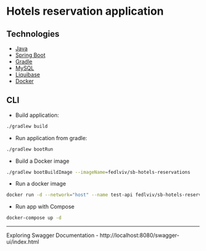 Hotels reservation application
======================================

## Technologies

* [Java](https://www.oracle.com/java)
* [Spring Boot](https://spring.io/projects/spring-boot)
* [Gradle](https://gradle.org)
* [MySQL](https://www.mysql.com)
* [Liquibase](https://www.liquibase.org)
* [Docker](https://www.docker.com)

## CLI

* Build application:

```sh
./gradlew build
```

* Run application from gradle:

```sh
./gradlew bootRun
```

* Build a Docker image

```sh
./gradlew bootBuildImage --imageName=fedlviv/sb-hotels-reservations
```

* Run a docker image

```sh
docker run -d --network="host" --name test-api fedlviv/sb-hotels-reservations
```

* Run app with Compose

```sh
docker-compose up -d
```

---
Exploring Swagger Documentation - http://localhost:8080/swagger-ui/index.html
